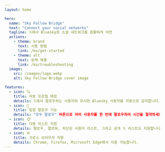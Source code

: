 ```yaml
---
layout: home

hero:
  name: "Sky Follow Bridge"
  text: "Connect your social networks"
  tagline: 𝕏에서 Bluesky로 소셜 네트워크를 원활하게 이전
  actions:
    - theme: brand
      text: 사용 방법
      link: /ko/get-started
    - theme: alt
      text: 문제 해결
      link: /ko/troubleshooting
  image:
    src: /images/logo.webp
    alt: Sky Follow Bridge cover image

features:
  - icon: 🔍
    title: 자동 프로필 매칭
    details: 𝕏에서 팔로우하는 사용자와 유사한 Bluesky 사용자를 자동으로 감지합니다.
  - icon: 🚀
    title: 일괄 팔로우 기능
    details: "모두 팔로우" 버튼으로 여러 사용자를 한 번에 팔로우하여 시간을 절약하세요.
  - icon: 📋
    title: 다중 리스트 지원
    details: 팔로우, 팔로워, 차단된 사용자 리스트, 그리고 공개 𝕏 리스트도 지원합니다.
  - icon: 🌐
    title: 크로스 브라우저 지원
    details: Chrome, Firefox, Microsoft Edge에서 사용 가능합니다.
--- 
```

